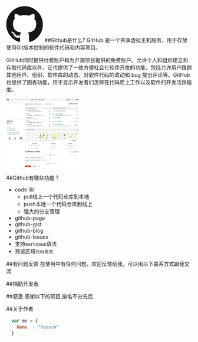 ![github](logo.png)
##Github是什么?
GitHub 是一个共享虚拟主机服务，用于存放使用Git版本控制的软件代码和内容项目。

GitHub同时提供付费账户和为开源项目提供的免费账户。允许个人和组织建立和存取代码库以外，它也提供了一些方便社会化软件开发的功能，包括允许用户跟踪其他用户、组织、软件库的动态，对软件代码的改动和 bug 提出评论等。GitHub也提供了图表功能，用于显示开发者们怎样在代码库上工作以及软件的开发活跃程度。

<div>
	<a href="http://github.com" target="_blank"><img src="home.png"/></a>
</div>

##Github有哪些功能？

* code lib
    *  pull线上一个代码仓库到本地
    *  push本地一个代码仓库到线上
    *  强大的分支管理
* github-page
* github-gist
* github-blog
* github-Issues
* 支持`markdown`语法
* 预览区域`代码高亮`

##有问题反馈
在使用中有任何问题，欢迎反馈给我，可以用以下联系方式跟我交流
 

##捐助开发者
 

##感激
感谢以下的项目,排名不分先后

 

##关于作者

```javascript
  var me = {
    Name  : "hoosin"
  }
```